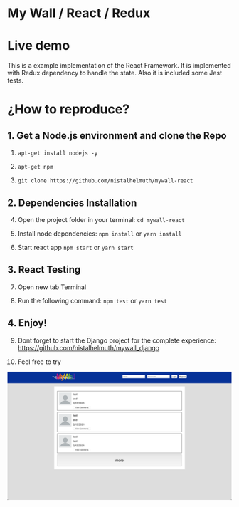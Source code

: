 
# My Wall / React / Redux

# Live demo

This is a example implementation of the React Framework. It is implemented with Redux dependency to handle the state. Also it is included some Jest tests.


# ¿How to reproduce?

## 1. Get a Node.js environment and clone the Repo

1. `apt-get install nodejs -y`

2. `apt-get npm`

3. `git clone https://github.com/nistalhelmuth/mywall-react`

## 2. Dependencies Installation

4. Open the project folder in your terminal: `cd mywall-react`

5. Install node dependencies: `npm install` or `yarn install`

6. Start react app `npm start` or `yarn start`

## 3. React Testing

7. Open new tab Terminal

8. Run the following command: `npm test` or `yarn test`

## 4. Enjoy!

9. Dont forget to start the Django project for the complete experience: https://github.com/nistalhelmuth/mywall_django

10. Feel free to try


![UI](https://github.com/nistalhelmuth/mywall-react/blob/main/Photo.png "UI")
